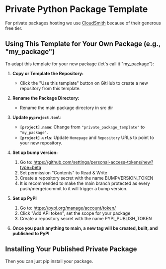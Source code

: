 # Private Python Package Template

For private packages hosting we use [CloudSmith](https://cloudsmith.com) because of their generous free tier.

## Using This Template for Your Own Package (e.g., "my_package")

To adapt this template for your new package (let's call it "my_package"):

1.  **Copy or Template the Repository:**
    *   Click the "Use this template" button on GitHub to create a new repository from this template.

2.  **Rename the Package Directory:**
    *   Rename the main package directory in src dir

3.  **Update `pyproject.toml`:**
    *   **`[project].name`**: Change from `"private_package_template"` to `"my_package"`.
    *   **`[project].urls`**: Update `Homepage` and `Repository` URLs to point to your new repository.

4.  **Set up bump version:**
	1.	Go to: https://github.com/settings/personal-access-tokens/new?type=beta
    2.	Set permission "Contents" to Read & Write
    3.  Create a repository secret with the name BUMPVERSION_TOKEN
    4.  It is recommended to make the main branch protected as every push/merge/commit to it will trigger a bump version.

5.  **Set up PyPI**
    1.  Go to: https://pypi.org/manage/account/token/
    2.  Click "Add API token", set the scope for your package
    3.  Create a repository secret with the name PYPI_PUBLISH_TOKEN

6.  **Once you push anything to main, a new tag will be created, built, and published to PyPI**


## Installing Your Published Private Package

Then you can just pip install your package.